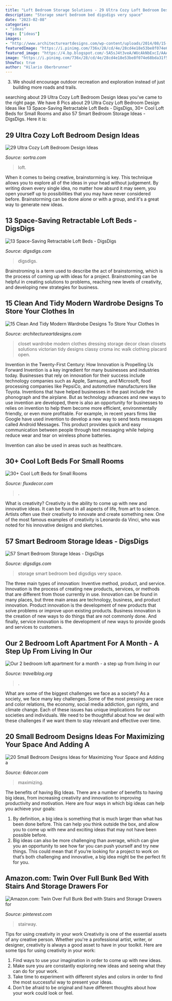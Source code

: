 ```yaml
---
title: "Loft Bedroom Storage Solutions - 29 Ultra Cozy Loft Bedroom Design Ideas"
description: "Storage smart bedroom bed digsdigs very space"
date: "2023-02-08"
categories:
- "ideas"
tags: ["ideas"]
images:
- "http://www.architectureartdesigns.com/wp-content/uploads/2014/08/15-Clean-And-Tidy-Modern-Wardrobe-Designs-To-Store-Your-Clothes-In-3-630x840.jpg"
featuredImage: "https://i.pinimg.com/736x/28/cd/4e/28cd4e18e53be8f074e68bda31f5e1b3.jpg"
featured_image: "https://4.bp.blogspot.com/-5A5sJ4t3veA/WUcAkNbExcI/AAAAAAAAZZk/RQyWPl-KnLwNFuJKPMWh8kIV96wRgiP7wCLcBGAs/s1600/A%2BPlatform%2BBed%2Bwith%2BStorage%2BBelow.jpg"
image: "https://i.pinimg.com/736x/28/cd/4e/28cd4e18e53be8f074e68bda31f5e1b3.jpg"
ShowToc: true
author: "Hilario Oberbrunner"
---
```



3. We should encourage outdoor recreation and exploration instead of just building more roads and trails.

	

		
searching about 29 Ultra Cozy Loft Bedroom Design Ideas you've came to the right page. We have 8 Pics about 29 Ultra Cozy Loft Bedroom Design Ideas like 13 Space-Saving Retractable Loft Beds - DigsDigs, 30+ Cool Loft Beds for Small Rooms and also 57 Smart Bedroom Storage Ideas - DigsDigs. Here it is:
		
    
## 29 Ultra Cozy Loft Bedroom Design Ideas

<img loading=lazy src="https://www.sortra.com/wp-content/uploads/2014/11/loft-bedroom-design22.jpg" onerror="this.onerror=null;this.src='https://tse1.mm.bing.net/th?id=OIP.aQ071kTJOKUkCLC4XYpfHQHaLL&amp;pid=15.1';" alt="29 Ultra Cozy Loft Bedroom Design Ideas">

_Source: sortra.com_

>loft. 

	

When it comes to being creative, brainstorming is key. This technique allows you to explore all of the ideas in your head without judgement. By writing down every single idea, no matter how absurd it may seem, you open yourself up to possibilities that you may have never considered before. Brainstorming can be done alone or with a group, and it's a great way to generate new ideas.

    
## 13 Space-Saving Retractable Loft Beds - DigsDigs

<img loading=lazy src="https://www.digsdigs.com/photos/space-saving-retractable-loft-beds-13.jpg" onerror="this.onerror=null;this.src='https://tse3.mm.bing.net/th?id=OIP.ONH7zzyvNGbkv2YIFvwLOgHaGn&amp;pid=15.1';" alt="13 Space-Saving Retractable Loft Beds - DigsDigs">

_Source: digsdigs.com_

>digsdigs. 

	

Brainstroming is a term used to describe the act of brainstorming, which is the process of coming up with ideas for a project. Brainstroming can be helpful in creating solutions to problems, reaching new levels of creativity, and developing new strategies for business.

    
## 15 Clean And Tidy Modern Wardrobe Designs To Store Your Clothes In

<img loading=lazy src="http://www.architectureartdesigns.com/wp-content/uploads/2014/08/15-Clean-And-Tidy-Modern-Wardrobe-Designs-To-Store-Your-Clothes-In-3-630x840.jpg" onerror="this.onerror=null;this.src='https://tse1.mm.bing.net/th?id=OIP.k-7VatFYTuOu5wwwMSPYuwHaJ4&amp;pid=15.1';" alt="15 Clean And Tidy Modern Wardrobe Designs To Store Your Clothes In">

_Source: architectureartdesigns.com_

>closet wardrobe modern clothes dressing storage decor clean closets solutions victorian tidy designs classy croma inc walk clothing placard open. 

	

Invention in the Twenty-First Century: How Innovation is Propelling Us Forward
Invention is a key ingredient for many businesses and industries today. Businesses that rely on innovation for their success include technology companies such as Apple, Samsung, and Microsoft, food processing companies like PepsiCo, and automotive manufacturers like Toyota. Inventions that have helped businesses in the past include the phonograph and the airplane.
But as technology advances and new ways to use invention are developed, there is also an opportunity for businesses to relies on invention to help them become more efficient, environmentally friendly, or even more profitable. For example, in recent years firms like Google have used invention to develop a new way to send texts messages called Android Messages. This product provides quick and easy communication between people through text messaging while helping reduce wear and tear on wireless phone batteries.

Invention can also be used in areas such as healthcare.

    
## 30+ Cool Loft Beds For Small Rooms

<img loading=lazy src="https://fluxdecor.com/wp-content/uploads/2016/11/loft-beds-for-small-rooms/27-loft-beds-for-small-rooms.jpg" onerror="this.onerror=null;this.src='https://tse4.mm.bing.net/th?id=OIP.ROpGqKEuDOYack5lrKwP4wHaMW&amp;pid=15.1';" alt="30+ Cool Loft Beds for Small Rooms">

_Source: fluxdecor.com_

>. 

	

What is creativity?
Creativity is the ability to come up with new and innovative ideas. It can be found in all aspects of life, from art to science. Artists often use their creativity to innovate and create something new. One of the most famous examples of creativity is Leonardo da Vinci, who was noted for his innovative designs and sketches.

    
## 57 Smart Bedroom Storage Ideas - DigsDigs

<img loading=lazy src="https://www.digsdigs.com/photos/2013/08/this-is-definitely-a-very-smart-bed-design-with-an-additional-matress-and-a-tidy-storage-and-working-space.jpg" onerror="this.onerror=null;this.src='https://tse4.mm.bing.net/th?id=OIP.cWlojHuSJxosItzHW_U57wHaLE&amp;pid=15.1';" alt="57 Smart Bedroom Storage Ideas - DigsDigs">

_Source: digsdigs.com_

>storage smart bedroom bed digsdigs very space. 

	

The three main types of innovation: Inventive method, product, and service.
Innovation is the process of creating new products, services, or methods that are different from those currently in use. Innovation can be found in many places, but three main areas are technology, business, and product innovation. 
Product innovation is the development of new products that solve problems or improve upon existing products. Business innovation is the creation of new ways to do things that are not commonly done. And finally, service innovation is the development of new ways to provide goods and services to customers.

    
## Our 2 Bedroom Loft Apartment For A Month - A Step Up From Living In Our

<img loading=lazy src="https://photos.travelblog.net/49088/633081/f/6373575-our_2_bedroom_loft_apartment_for_a_month_-_a_step_up_from_living_in_our_little_caravan-0.jpg" onerror="this.onerror=null;this.src='https://tse4.mm.bing.net/th?id=OIP.ax9tC6e8dSnGAwz3eSfRogHaJ4&amp;pid=15.1';" alt="Our 2 bedroom loft apartment for a month - a step up from living in our">

_Source: travelblog.org_

>. 

	

What are some of the biggest challenges we face as a society?
As a society, we face many key challenges. Some of the most pressing are race and color relations, the economy, social media addiction, gun rights, and climate change. Each of these issues has unique implications for our societies and individuals. We need to be thoughtful about how we deal with these challenges if we want them to stay relevant and effective over time.

    
## 20 Small Bedroom Designs Ideas For Maximizing Your Space And Adding A

<img loading=lazy src="https://4.bp.blogspot.com/-5A5sJ4t3veA/WUcAkNbExcI/AAAAAAAAZZk/RQyWPl-KnLwNFuJKPMWh8kIV96wRgiP7wCLcBGAs/s1600/A%2BPlatform%2BBed%2Bwith%2BStorage%2BBelow.jpg" onerror="this.onerror=null;this.src='https://tse2.mm.bing.net/th?id=OIP.QkRPl5FeHz80NDTWxMvS-AHaJ4&amp;pid=15.1';" alt="20 Small Bedroom Designs Ideas for Maximizing Your Space and Adding a">

_Source: 6decor.com_

>maximizing. 

	

The benefits of having Big Ideas.
There are a number of benefits to having big ideas, from increasing creativity and innovation to improving productivity and motivation. Here are four ways in which big ideas can help you achieve your goals: 
1. By definition, a big idea is something that is much larger than what has been done before. This can help you think outside the box, and allow you to come up with new and exciting ideas that may not have been possible before. 
2. Big ideas can also be more challenging than average, which can give you an opportunity to see how far you can push yourself and try new things. This could mean that if you’re looking for a project to work on that’s both challenging and innovative, a big idea might be the perfect fit for you. 

    
## Amazon.com: Twin Over Full Bunk Bed With Stairs And Storage Drawers For

<img loading=lazy src="https://i.pinimg.com/736x/28/cd/4e/28cd4e18e53be8f074e68bda31f5e1b3.jpg" onerror="this.onerror=null;this.src='https://tse4.mm.bing.net/th?id=OIP.AbcBEfO-ZNiCwXszbRJt_wHaHa&amp;pid=15.1';" alt="Amazon.com: Twin Over Full Bunk Bed with Stairs and Storage Drawers for">

_Source: pinterest.com_

>stairway. 

	

Tips for using creativity in your work
Creativity is one of the essential assets of any creative person. Whether you're a professional artist, writer, or designer, creativity is always a good asset to have in your toolkit. Here are some tips for using creativity in your work:
1. Find ways to use your imagination in order to come up with new ideas.
2. Make sure you are constantly exploring new ideas and seeing what they can do for your work.
3. Take time to experiment with different styles and colors in order to find the most successful way to present your ideas.
4. Don't be afraid to be original and have different thoughts about how your work could look or feel.


